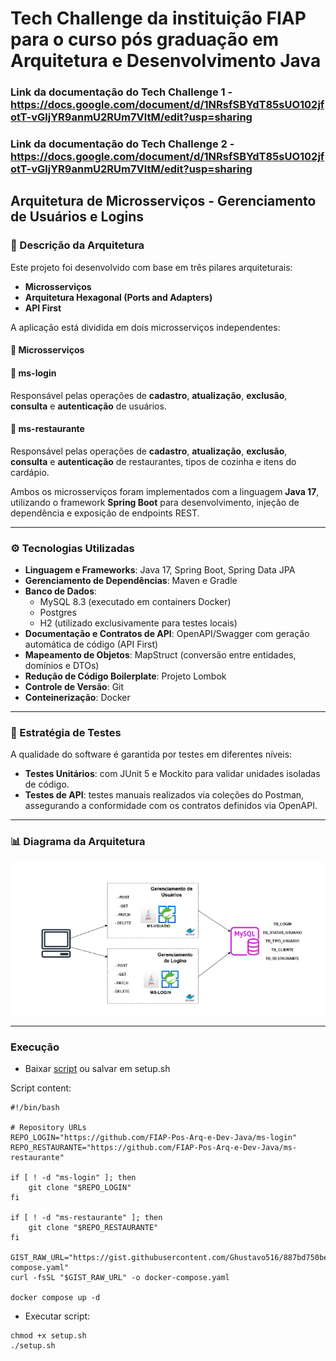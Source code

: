 # Tech Challenge da instituição FIAP para o curso pós graduação em Arquitetura e Desenvolvimento Java

### Link da documentação do Tech Challenge 1 - https://docs.google.com/document/d/1NRsfSBYdT85sUO102jfotT-vGljYR9anmU2RUm7VltM/edit?usp=sharing
### Link da documentação do Tech Challenge 2 - https://docs.google.com/document/d/1NRsfSBYdT85sUO102jfotT-vGljYR9anmU2RUm7VltM/edit?usp=sharing

## Arquitetura de Microsserviços - Gerenciamento de Usuários e Logins

### 📌 Descrição da Arquitetura

Este projeto foi desenvolvido com base em três pilares arquiteturais:

- **Microsserviços**
- **Arquitetura Hexagonal (Ports and Adapters)**
- **API First**

A aplicação está dividida em dois microsserviços independentes:

#### 🧩 Microsserviços

#### 🔹 ms-login
Responsável pelas operações de **cadastro**, **atualização**, **exclusão**, **consulta** e **autenticação** de usuários.

#### 🔹 ms-restaurante
Responsável pelas operações de **cadastro**, **atualização**, **exclusão**, **consulta** e **autenticação** de restaurantes, tipos de cozinha e itens do cardápio.

Ambos os microsserviços foram implementados com a linguagem **Java 17**, utilizando o framework **Spring Boot** para desenvolvimento, injeção de dependência e exposição de endpoints REST.

---

### ⚙️ Tecnologias Utilizadas

- **Linguagem e Frameworks**: Java 17, Spring Boot, Spring Data JPA
- **Gerenciamento de Dependências**: Maven e Gradle
- **Banco de Dados**: 
  - MySQL 8.3 (executado em containers Docker)
  - Postgres 
  - H2 (utilizado exclusivamente para testes locais)
- **Documentação e Contratos de API**: OpenAPI/Swagger com geração automática de código (API First)
- **Mapeamento de Objetos**: MapStruct (conversão entre entidades, domínios e DTOs)
- **Redução de Código Boilerplate**: Projeto Lombok
- **Controle de Versão**: Git
- **Conteinerização**: Docker

---

### 🧪 Estratégia de Testes

A qualidade do software é garantida por testes em diferentes níveis:

- **Testes Unitários**: com JUnit 5 e Mockito para validar unidades isoladas de código.
- **Testes de API**: testes manuais realizados via coleções do Postman, assegurando a conformidade com os contratos definidos via OpenAPI.

---

### 📊 Diagrama da Arquitetura

![Diagrama da Arquitetura](../imagens/diagrama-arquitetura.png)

---

### Execução

- Baixar [script]([https://raw.githubusercontent.com/FIAP-Pos-Arq-e-Dev-Java/.github/refs/heads/main/setup.sh](https://gist.githubusercontent.com/Ghustavo516/278359a21776b804cd8807903063e30d/raw/c5e9321f1c672c90e2def0da403205fe00aad027/setup.sh)) ou salvar em setup.sh

Script content:
```
#!/bin/bash

# Repository URLs
REPO_LOGIN="https://github.com/FIAP-Pos-Arq-e-Dev-Java/ms-login"
REPO_RESTAURANTE="https://github.com/FIAP-Pos-Arq-e-Dev-Java/ms-restaurante"

if [ ! -d "ms-login" ]; then
    git clone "$REPO_LOGIN"
fi

if [ ! -d "ms-restaurante" ]; then
    git clone "$REPO_RESTAURANTE"
fi

GIST_RAW_URL="https://gist.githubusercontent.com/Ghustavo516/887bd750beb6a79caecf314a503e5ab3/raw/050670da36d1baa591e6e7fe099fb3af1e6cb26c/docker-compose.yaml"
curl -fsSL "$GIST_RAW_URL" -o docker-compose.yaml

docker compose up -d
```

- Executar script:
```
chmod +x setup.sh
./setup.sh
```
